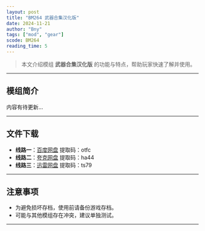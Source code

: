 ```yaml
---
layout: post
title: "BM264 武器合集汉化版"
date: 2024-11-21
author: "Bny"
tags: ["mod", "gear"]
scode: BM264
reading_time: 5
---
```


> 本文介绍模组 **武器合集汉化版** 的功能与特点，帮助玩家快速了解并使用。

---

## 模组简介

内容有待更新...

---


## 文件下载
- **线路一**：[百度网盘](https://pan.baidu.com/s/1qb2xmoCAWCuDl3JdYbrgTw?pwd=otfc)  提取码：otfc  
- **线路二**：[夸克网盘](https://pan.quark.cn/s/850b31da0e9d?pwd=ha44)  提取码：ha44  
- **线路三**：[迅雷网盘](https://pan.xunlei.com/s/VOCCbREx-D1NTf_K8ycZtw1rA1?pwd=ts79)  提取码：ts79  

---

## 注意事项
- 为避免损坏存档，使用前请备份游戏存档。
- 可能与其他模组存在冲突，建议单独测试。

---

